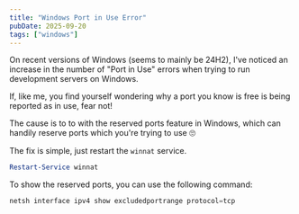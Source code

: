 ```yaml
---
title: "Windows Port in Use Error"
pubDate: 2025-09-20
tags: ["windows"]
---
```


On recent versions of Windows (seems to mainly be 24H2), I've noticed an increase in the number of "Port in Use" errors when trying to run development servers on Windows. 

If, like me, you find yourself wondering why a port you know is free is being reported as in use, fear not! 

The cause is to to with the reserved ports feature in Windows, which can handily reserve ports which you're trying to use 🙄

The fix is simple, just restart the `winnat` service.

```powershell
Restart-Service winnat
```

To show the reserved ports, you can use the following command:

```powershell
netsh interface ipv4 show excludedportrange protocol=tcp
```